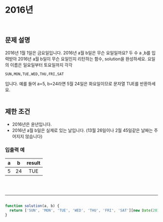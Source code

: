 # 2016년
<br/>

## 문제 설명
2016년 1월 1일은 금요일입니다. 2016년 a월 b일은 무슨 요일일까요? 
두 수 a ,b를 입력받아 2016년 a월 b일이 무슨 요일인지 리턴하는 함수, solution을 완성하세요. 
요일의 이름은 일요일부터 토요일까지 각각 

```
SUN,MON,TUE,WED,THU,FRI,SAT
```

입니다. 예를 들어 a=5, b=24라면 5월 24일은 화요일이므로 문자열 TUE를 반환하세요.
<br/>
<br/>

## 제한 조건
- 2016년은 윤년입니다.
- 2016년 a월 b일은 실제로 있는 날입니다. (13월 26일이나 2월 45일같은 날짜는 주어지지 않습니다)

### 입출력 예
| a | b | result |
| --- | :---: | :---: |
| 5 | 24 | TUE |
<br/>
<br/>

---

```javascript

function solution(a, b) {
  return ['SUN', 'MON', 'TUE', 'WED', 'THU', 'FRI', 'SAT'][new Date(2016, a - 1, b).getDay()];
}

```
